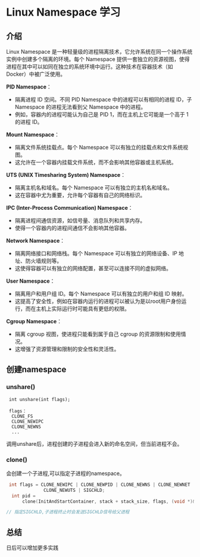 # Linux Namespace 学习

## 介绍

Linux Namespace 是一种轻量级的进程隔离技术，它允许系统在同一个操作系统实例中创建多个隔离的环境。每个 Namespace 提供一套独立的资源视图，使得进程在其中可以如同在独立的系统环境中运行。这种技术在容器技术（如 Docker）中被广泛使用。

**PID Namespace**：

- 隔离进程 ID 空间。不同 PID Namespace 中的进程可以有相同的进程 ID，子 Namespace 的进程无法看到父 Namespace 中的进程。
- 例如，容器内的进程可能认为自己是 PID 1，而在主机上它可能是一个高于 1 的进程 ID。

**Mount Namespace**：

- 隔离文件系统挂载点。每个 Namespace 可以有独立的挂载点和文件系统视图。
- 这允许在一个容器内挂载文件系统，而不会影响其他容器或主机系统。

**UTS (UNIX Timesharing System) Namespace**：

- 隔离主机名和域名。每个 Namespace 可以有独立的主机名和域名。
- 这在容器中尤为重要，允许每个容器有自己的网络标识。

**IPC (Inter-Process Communication) Namespace**：

- 隔离进程间通信资源，如信号量、消息队列和共享内存。
- 使得一个容器内的进程间通信不会影响其他容器。

**Network Namespace**：

- 隔离网络接口和网络栈。每个 Namespace 可以有独立的网络设备、IP 地址、防火墙规则等。
- 这使得容器可以有独立的网络配置，甚至可以连接不同的虚拟网络。

**User Namespace**：

- 隔离用户和用户组 ID。每个 Namespace 可以有独立的用户和组 ID 映射。
- 这提高了安全性，例如在容器内运行的进程可以被认为是以root用户身份运行，而在主机上实际运行时可能具有更低的权限。

**Cgroup Namespace**：

- 隔离 cgroup 视图，使进程只能看到属于自己 cgroup 的资源限制和使用情况。
- 这增强了资源管理和限制的安全性和灵活性。

## 创建namespace

### unshare()

```
 int unshare(int flags);
 
 flags：
  CLONE_FS
  CLONE_NEWIPC
  CLONE_NEWNS
  ...
```

调用unshare后，进程创建的子进程会进入新的命名空间，但当前进程不会。

### clone()

会创建一个子进程,可以指定子进程的namespace。

```C
 int flags = CLONE_NEWIPC | CLONE_NEWPID | CLONE_NEWNS | CLONE_NEWNET |
              CLONE_NEWUTS | SIGCHLD;
  int pid =
      clone(InitAndStartContainer, stack + stack_size, flags, (void *)&params);

// 指定SIGCHLD,子进程终止时会发送SIGCHLD信号给父进程
```

## 总结

日后可以增加更多实践